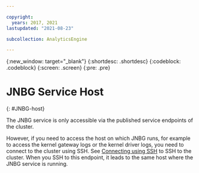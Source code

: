 ```yaml
---

copyright:
  years: 2017, 2021
lastupdated: "2021-08-23"

subcollection: AnalyticsEngine

---
```


<!-- Attribute definitions -->
{:new_window: target="_blank"}
{:shortdesc: .shortdesc}
{:codeblock: .codeblock}
{:screen: .screen}
{:pre: .pre}

# JNBG Service Host
{: #JNBG-host}

The JNBG service is only accessible via the published service endpoints of the cluster.

However, if you need to access the host on which JNBG runs, for example to access the kernel gateway logs or the kernel driver logs, you need to connect to the cluster using SSH. See [Connecting using SSH](/docs/AnalyticsEngine?topic=AnalyticsEngine-connect-SSH) to SSH to the cluster. When you SSH to this endpoint, it leads to the same host where the JNBG service is running.
